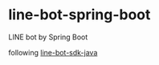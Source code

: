 # line-bot-spring-boot
LINE bot by Spring Boot

following [line-bot-sdk-java](https://github.com/line/line-bot-sdk-java)
